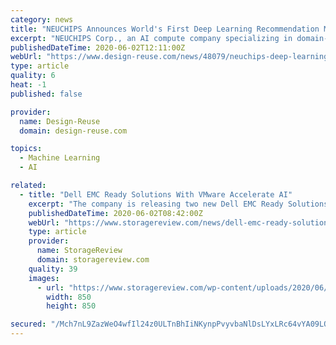 ```yaml
---
category: news
title: "NEUCHIPS Announces World's First Deep Learning Recommendation Model (DLRM) Accelerator: RecAccel"
excerpt: "NEUCHIPS Corp., an AI compute company specializing in domain-specific accelerator solutions, announced the world's first recommendation engine - RecAccelTM - that can perform 500,000 inferences per second."
publishedDateTime: 2020-06-02T12:11:00Z
webUrl: "https://www.design-reuse.com/news/48079/neuchips-deep-learning-recommendation-model-dlrm-accelerator.html"
type: article
quality: 6
heat: -1
published: false

provider:
  name: Design-Reuse
  domain: design-reuse.com

topics:
  - Machine Learning
  - AI

related:
  - title: "Dell EMC Ready Solutions With VMware Accelerate AI"
    excerpt: "The company is releasing two new Dell EMC Ready Solutions with VMware to speed AI adoption in VMware environments. First up is the Dell EMC Ready Solutions for AI: GPU-as-a-Service. This solution is aimed and fully utilizing GPUs for faster accelerator access through virtual GPU pools. This is done with by leveraging VMware vSphere 7 with ..."
    publishedDateTime: 2020-06-02T08:42:00Z
    webUrl: "https://www.storagereview.com/news/dell-emc-ready-solutions-with-vmware-accelerate-ai"
    type: article
    provider:
      name: StorageReview
      domain: storagereview.com
    quality: 39
    images:
      - url: "https://www.storagereview.com/wp-content/uploads/2020/06/StorageReview-Dell-EMC-HPC-with-VMware.jpg"
        width: 850
        height: 850

secured: "/Mch7nL9ZazWeO4wfIl24z0ULTnBhIiNKynpPvyvbaNlDsLYxLRc64vYA09LQkQ3z2wGYyuEzhLyvlssVb71BZvuavQK7ecFqs2NH0ntmPTLrab+y6AjJ0wbtRPVEDwlk/Z+QygTuFFioS2Ue0lgPnQ7/jlQQmjIqKzgfBFmV1XoovnZzQNBGp+Pi6D5t5n46wRvYI6sRlB+4yj11bcGkA780FGkAvvN+EMr0MRqpms3OdEDGMQQ6alB9qAl5z4WIhCS++g5qN6zCUUCJJarxBMs0JhzXr9D6I6LZys94RczJhDTk1x4BHU4/5PbQ/qxscLnhIxZHzwuCb64zT0VrEjdoCPa/Dfd1/ew9wTQ7Fnr574HXaZRUK9P/+2kGPIeFUAeYIaQk1GjEncLpXYoy8DFw0sOVyKtOyIbnq0xmToTlb3RGbT1yl4ixqRNzS/bsAVygHOLe4OGBw/Aa8oYHq9vrQkEUKp6ECg9tEyOPcA=;KZetFvRMJLHDkMO10EgAig=="
---
```


